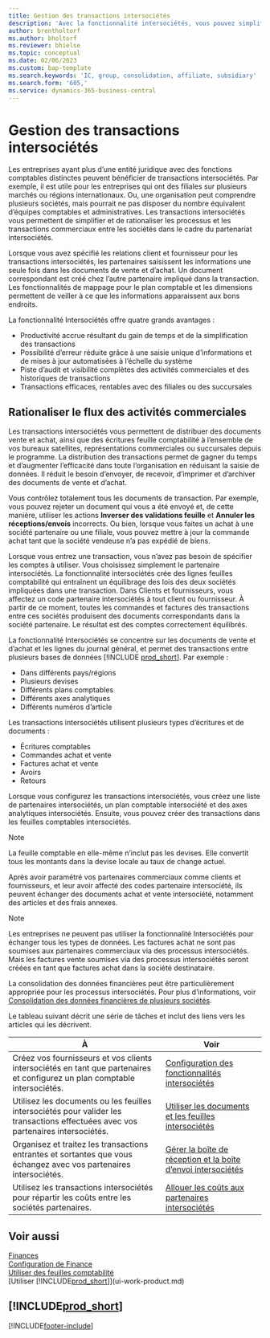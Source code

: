 ```yaml
---
title: Gestion des transactions intersociétés
description: 'Avec la fonctionnalité intersociétés, vous pouvez simplifier les processus et les transactions entre sociétés appartenant à la même organisation.'
author: brentholtorf
ms.author: bholtorf
ms.reviewer: bhielse
ms.topic: conceptual
ms.date: 02/06/2023
ms.custom: bap-template
ms.search.keywords: 'IC, group, consolidation, affiliate, subsidiary'
ms.search.form: '605,'
ms.service: dynamics-365-business-central
---
```

# <a name="managing-intercompany-transactions"></a>Gestion des transactions intersociétés

Les entreprises ayant plus d’une entité juridique avec des fonctions comptables distinctes peuvent bénéficier de transactions intersociétés. Par exemple, il est utile pour les entreprises qui ont des filiales sur plusieurs marchés ou régions internationaux. Ou, une organisation peut comprendre plusieurs sociétés, mais pourrait ne pas disposer du nombre équivalent d’équipes comptables et administratives. Les transactions intersociétés vous permettent de simplifier et de rationaliser les processus et les transactions commerciaux entre les sociétés dans le cadre du partenariat intersociétés.

Lorsque vous avez spécifié les relations client et fournisseur pour les transactions intersociétés, les partenaires saisissent les informations une seule fois dans les documents de vente et d’achat. Un document correspondant est créé chez l’autre partenaire impliqué dans la transaction. Les fonctionnalités de mappage pour le plan comptable et les dimensions permettent de veiller à ce que les informations apparaissent aux bons endroits.  

La fonctionnalité Intersociétés offre quatre grands avantages :  

* Productivité accrue résultant du gain de temps et de la simplification des transactions  
* Possibilité d’erreur réduite grâce à une saisie unique d’informations et de mises à jour automatisées à l’échelle du système  
* Piste d’audit et visibilité complètes des activités commerciales et des historiques de transactions  
* Transactions efficaces, rentables avec des filiales ou des succursales  

## <a name="streamline-the-flow-of-business-activities"></a>Rationaliser le flux des activités commerciales

Les transactions intersociétés vous permettent de distribuer des documents vente et achat, ainsi que des écritures feuille comptabilité à l’ensemble de vos bureaux satellites, représentations commerciales ou succursales depuis le programme. La distribution des transactions permet de gagner du temps et d’augmenter l’efficacité dans toute l’organisation en réduisant la saisie de données. Il réduit le besoin d’envoyer, de recevoir, d’imprimer et d’archiver des documents de vente et d’achat.  

Vous contrôlez totalement tous les documents de transaction. Par exemple, vous pouvez rejeter un document qui vous a été envoyé et, de cette manière, utiliser les actions **Inverser des validations feuille** et **Annuler les réceptions/envois** incorrects. Ou bien, lorsque vous faites un achat à une société partenaire ou une filiale, vous pouvez mettre à jour la commande achat tant que la société vendeuse n’a pas expédié de biens.  

Lorsque vous entrez une transaction, vous n’avez pas besoin de spécifier les comptes à utiliser. Vous choisissez simplement le partenaire intersociétés. La fonctionnalité intersociétés crée des lignes feuilles comptabilité qui entraînent un équilibrage des lois des deux sociétés impliquées dans une transaction. Dans Clients et fournisseurs, vous affectez un code partenaire intersociétés à tout client ou fournisseur. À partir de ce moment, toutes les commandes et factures des transactions entre ces sociétés produisent des documents correspondants dans la société partenaire. Le résultat est des comptes correctement équilibrés.  

La fonctionnalité Intersociétés se concentre sur les documents de vente et d’achat et les lignes du journal général, et permet des transactions entre plusieurs bases de données [!INCLUDE [prod_short](includes/prod_short.md)]. Par exemple :

* Dans différents pays/régions
* Plusieurs devises
* Différents plans comptables
* Différents axes analytiques
* Différents numéros d’article  

Les transactions intersociétés utilisent plusieurs types d’écritures et de documents :  

* Écritures comptables
* Commandes achat et vente
* Factures achat et vente
* Avoirs
* Retours

Lorsque vous configurez les transactions intersociétés, vous créez une liste de partenaires intersociétés, un plan comptable intersociété et des axes analytiques intersociétés. Ensuite, vous pouvez créer des transactions dans les feuilles comptables intersociétés.

> [!NOTE]
> La feuille comptable en elle-même n’inclut pas les devises. Elle convertit tous les montants dans la devise locale au taux de change actuel.

Après avoir paramétré vos partenaires commerciaux comme clients et fournisseurs, et leur avoir affecté des codes partenaire intersociété, ils peuvent échanger des documents achat et vente intersociété, notamment des articles et des frais annexes. 

> [!NOTE]
> Les entreprises ne peuvent pas utiliser la fonctionnalité Intersociétés pour échanger tous les types de données. Les factures achat ne sont pas soumises aux partenaires commerciaux via des processus intersociétés. Mais les factures vente soumises via des processus intersociétés seront créées en tant que factures achat dans la société destinataire.

La consolidation des données financières peut être particulièrement appropriée pour les processus intersociétés. Pour plus d’informations, voir [Consolidation des données financières de plusieurs sociétés](finance-consolidated-company-reporting.md).

Le tableau suivant décrit une série de tâches et inclut des liens vers les articles qui les décrivent.

|À |Voir|
|---|---|
|Créez vos fournisseurs et vos clients intersociétés en tant que partenaires et configurez un plan comptable intersociétés.|[Configuration des fonctionnalités intersociétés](intercompany-how-setup.md)|
|Utilisez les documents ou les feuilles intersociétés pour valider les transactions effectuées avec vos partenaires intersociétés.|[Utiliser les documents et les feuilles intersociétés](intercompany-how-work-documents-journals.md)|
|Organisez et traitez les transactions entrantes et sortantes que vous échangez avec vos partenaires intersociétés.|[Gérer la boîte de réception et la boîte d’envoi intersociétés](intercompany-how-manage-intercompany-inbox.md)|
|Utilisez les transactions intersociétés pour répartir les coûts entre les sociétés partenaires.|[Allouer les coûts aux partenaires intersociétés](intercompany-allocate-costs.md)|

## <a name="see-also"></a>Voir aussi

[Finances](finance.md)  
[Configuration de Finance](finance-setup-finance.md)  
[Utiliser des feuilles comptabilité](ui-work-general-journals.md)  
[Utiliser [!INCLUDE[prod_short](includes/prod_short.md)]](ui-work-product.md)

## [!INCLUDE[prod_short](includes/free_trial_md.md)]  


[!INCLUDE[footer-include](includes/footer-banner.md)]
